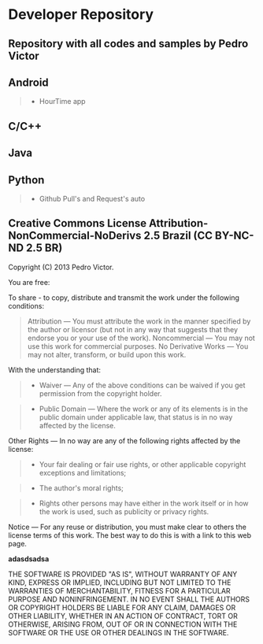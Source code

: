 Developer Repository
====================

Repository with all codes and samples by Pedro Victor
------------------------------------------------------------

Android
-------
> * HourTime app

C/C++
-----

Java
----

Python
------
> * Github Pull's and Request's auto


Creative Commons License Attribution-NonCommercial-NoDerivs 2.5 Brazil (CC BY-NC-ND 2.5 BR)
-------------------------------------------------------------------------------------------

Copyright (C) 2013 Pedro Victor.

You are free:

 To share - to copy, distribute and transmit the work under the following conditions:

> Attribution — You must attribute the work in the manner specified by the author or licensor (but not in any way that suggests that they endorse you or your use of the work).
Noncommercial — You may not use this work for commercial purposes.
No Derivative Works — You may not alter, transform, or build upon this work.

With the understanding that:

> *  Waiver — Any of the above conditions can be waived if you get permission from the copyright holder.

> * Public Domain — Where the work or any of its elements is in the public domain under applicable law, that status is in no way affected by the license.

Other Rights — In no way are any of the following rights affected by the license:

> * Your fair dealing or fair use rights, or other applicable copyright exceptions and limitations;

> * The author's moral rights;

> * Rights other persons may have either in the work itself or in how the work is used, such as publicity or privacy rights.

Notice — For any reuse or distribution, you must make clear to others the license terms of this work. The best way to do this is with a link to this web page.

**adasdsadsa**

THE SOFTWARE IS PROVIDED "AS IS", WITHOUT WARRANTY OF ANY KIND, EXPRESS OR IMPLIED, INCLUDING BUT NOT LIMITED TO THE WARRANTIES OF MERCHANTABILITY, FITNESS FOR A PARTICULAR PURPOSE AND NONINFRINGEMENT. IN NO EVENT SHALL THE AUTHORS OR COPYRIGHT HOLDERS BE LIABLE FOR ANY CLAIM, DAMAGES OR OTHER LIABILITY, WHETHER IN AN ACTION OF CONTRACT, TORT OR OTHERWISE, ARISING FROM, OUT OF OR IN CONNECTION WITH THE SOFTWARE OR THE USE OR OTHER DEALINGS IN THE SOFTWARE.
